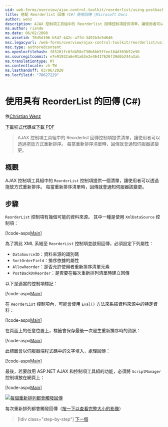 ```yaml
---
uid: web-forms/overview/ajax-control-toolkit/reorderlist/using-postbacks-with-reorderlist-cs
title: 搭配 Reorderlist 回傳（C#）使用回傳 |Microsoft Docs
author: wenz
description: AJAX 控制項工具組中的 Reorderlist 回傳控制項提供清單，讓使用者可以透過拖放方式重新排序。 每當重新排列清單時，就會有 po 。
ms.author: riande
ms.date: 06/02/2008
ms.assetid: 70d5d106-b547-442c-a7fd-3492b3e3d646
msc.legacyurl: /web-forms/overview/ajax-control-toolkit/reorderlist/using-postbacks-with-reorderlist-cs
msc.type: authoredcontent
ms.openlocfilehash: f83201fc6fd458e730b6bb5ffee184d303b52e90
ms.sourcegitcommit: e7e91932a6e91a63e2e46417626f39d6b244a3ab
ms.translationtype: MT
ms.contentlocale: zh-TW
ms.lasthandoff: 03/06/2020
ms.locfileid: "78627229"
---
```

# <a name="using-postbacks-with-reorderlist-c"></a>使用具有 ReorderList 的回傳 (C#)

依[Christian Wenz](https://github.com/wenz)

[下載程式代碼](https://download.microsoft.com/download/9/3/f/93f8daea-bebd-4821-833b-95205389c7d0/ReorderList4.cs.zip)或[下載 PDF](https://download.microsoft.com/download/2/d/c/2dc10e34-6983-41d4-9c08-f78f5387d32b/reorderlist4CS.pdf)

> AJAX 控制項工具組中的 Reorderlist 回傳控制項提供清單，讓使用者可以透過拖放方式重新排序。 每當重新排序清單時，回傳就會通知伺服器該變更。

## <a name="overview"></a>概觀

AJAX 控制項工具組中的 `ReorderList` 控制項提供一個清單，讓使用者可以透過拖放方式重新排序。 每當重新排序清單時，回傳就會通知伺服器該變更。

## <a name="steps"></a>步驟

`ReorderList` 控制項有幾個可能的資料來源。 其中一種是使用 `XmlDataSource` 控制項：

[!code-aspx[Main](using-postbacks-with-reorderlist-cs/samples/sample1.aspx)]

為了將此 XML 系結至 `ReorderList` 控制項並啟用回傳，必須設定下列屬性：

- `DataSourceID`：資料來源的識別碼
- `SortOrderField`：排序依據的屬性
- `AllowReorder`：是否允許使用者重新排序清單元素
- `PostBackOnReorder`：是否要在每次重新排列清單時建立回傳

以下是適當的控制項標記：

[!code-aspx[Main](using-postbacks-with-reorderlist-cs/samples/sample2.aspx)]

在 `ReorderList` 控制項內，可能會使用 `Eval()` 方法來系結資料來源中的特定資料：

[!code-aspx[Main](using-postbacks-with-reorderlist-cs/samples/sample3.aspx)]

在頁面上的任意位置上，標籤會保存最後一次發生重新排序時的資訊：

[!code-aspx[Main](using-postbacks-with-reorderlist-cs/samples/sample4.aspx)]

此標籤會以伺服器端程式碼中的文字填入，處理回傳：

[!code-aspx[Main](using-postbacks-with-reorderlist-cs/samples/sample5.aspx)]

最後，若要啟用 ASP.NET AJAX 和控制項工具組的功能，必須將 `ScriptManager` 控制項放在網頁上：

[!code-aspx[Main](using-postbacks-with-reorderlist-cs/samples/sample6.aspx)]

[![每個重新排列都會觸發回傳](using-postbacks-with-reorderlist-cs/_static/image2.png)](using-postbacks-with-reorderlist-cs/_static/image1.png)

每次重新排列都會觸發回傳（[按一下以查看完整大小的影像](using-postbacks-with-reorderlist-cs/_static/image3.png)）

> [!div class="step-by-step"]
> [下一個](drag-and-drop-via-reorderlist-cs.md)
